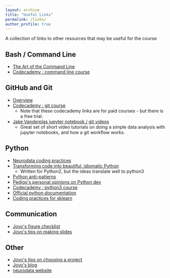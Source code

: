 ```yaml
---
layout: archive
title: "Useful Links"
permalink: /links/
author_profile: true
---
```


A collection of links to other resources that may be useful for the course

## Bash / Command Line
- [The Art of the Command Line](https://github.com/jlevy/the-art-of-command-line)
- [Codecademy : command line course](https://www.codecademy.com/learn/learn-the-command-line)

## GitHub and Git
- [Overview](https://github.com/NeuroDataDesign/github_tutorial)
- [Codecademy : git course](https://www.codecademy.com/learn/learn-git)
  - Note that these codecademy links are for paid courses - but there is a free trial.
- [Jake Vanderplas jupyter notebook / git videos](https://www.youtube.com/playlist?list=PLYCpMb24GpOC704uO9svUrihl-HY1tTJJ)
  - Great set of short video tutorials on doing a simple data analysis with jupyter notebooks, and how a git workflow works.

## Python
- [Neurodata coding practices](https://github.com/neurodata/practices/blob/master/Coding-practices.md)
- [Transforming code into beautiful, idiomatic Python](https://github.com/JeffPaine/beautiful_idiomatic_python)
  - Written for Python2, but the ideas translate well to python3
- [Python anti-patterns](http://docs.quantifiedcode.com/python-anti-patterns/index.html)
- [Pedigo's personal opinions on Python dev](https://github.com/bdpedigo/giskard/blob/master/python_start.md)
- [Codecademy : python3 course](https://www.codecademy.com/learn/learn-python-3)
- [Official python documentation](https://docs.python.org/3/tutorial/index.html)
- [Coding practices for sklearn](https://scikit-learn.org/stable/developers/contributing.html#coding-guidelines)

## Communication 
- [Jovo's figure checklist](https://bitsandbrains.io/2018/09/08/figures.html)
- [Jovo's tips on making slides](https://bitsandbrains.io/2018/09/04/slides.html)

## Other
- [Jovo's tips on choosing a project](https://bitsandbrains.io/2018/08/31/sig-and-feas.html)
- [Jovo's blog](https://bitsandbrains.io/)
- [neurodata website](https://neurodata.io)

